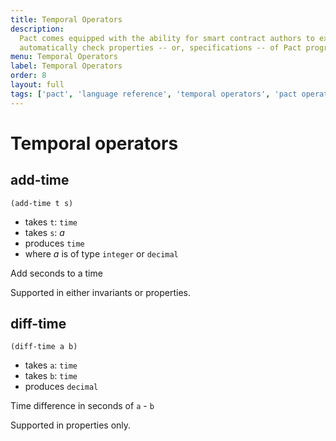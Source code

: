 ```yaml
---
title: Temporal Operators
description:
  Pact comes equipped with the ability for smart contract authors to express and
  automatically check properties -- or, specifications -- of Pact programs.
menu: Temporal Operators
label: Temporal Operators
order: 8
layout: full
tags: ['pact', 'language reference', 'temporal operators', 'pact operators']
---
```


# Temporal operators

## add-time

```pact
(add-time t s)
```

- takes `t`: `time`
- takes `s`: _a_
- produces `time`
- where _a_ is of type `integer` or `decimal`

Add seconds to a time

Supported in either invariants or properties.

## diff-time

```pact
(diff-time a b)
```

- takes `a`: `time`
- takes `b`: `time`
- produces `decimal`

Time difference in seconds of `a` - `b`

Supported in properties only.
